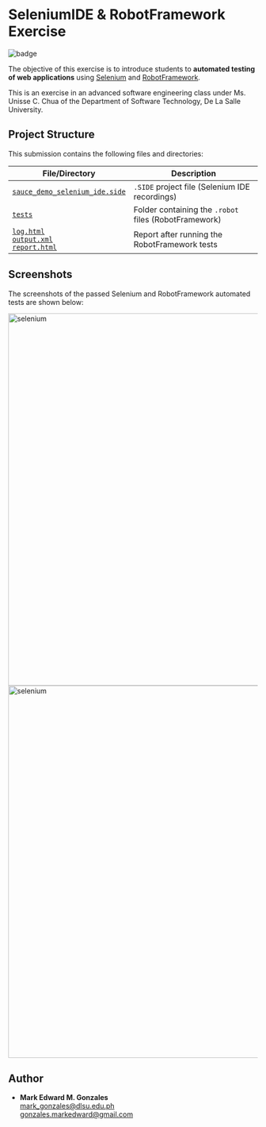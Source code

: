 # SeleniumIDE & RobotFramework Exercise
![badge][badge-selenium]

The objective of this exercise is to introduce students to **automated testing of web applications** using [Selenium](https://www.selenium.dev/) and [RobotFramework](https://robotframework.org/).

This is an exercise in an advanced software engineering class under Ms. Unisse C. Chua of the Department of Software Technology, De La Salle University.

## Project Structure
This submission contains the following files and directories:

File/Directory | Description
-- | --
<a href = "https://github.com/memgonzales/stsweng-selenium-robot-exercise/blob/master/sauce_demo_selenium_ide.side">`sauce_demo_selenium_ide.side`</a> | `.SIDE` project file (Selenium IDE recordings)
<a href = "https://github.com/memgonzales/stsweng-selenium-robot-exercise/tree/master/tests">`tests`</a> | Folder containing the `.robot` files (RobotFramework)
<a href = "https://github.com/memgonzales/stsweng-selenium-robot-exercise/blob/master/log.html">`log.html`</a><br/><a href = "https://github.com/memgonzales/stsweng-selenium-robot-exercise/blob/master/output.xml">`output.xml`</a><br/><a href = "https://github.com/memgonzales/stsweng-selenium-robot-exercise/blob/master/report.html">`report.html`</a> | Report after running the RobotFramework tests

## Screenshots
The screenshots of the passed Selenium and RobotFramework automated tests are shown below:

<img src="https://github.com/memgonzales/stsweng-selenium-robot-exercise/blob/master/Selenium%20IDE_All%20Cases%20Passed.PNG?raw=True" alt="selenium" width = 750> 

<img src="https://github.com/memgonzales/stsweng-selenium-robot-exercise/blob/master/Robot_All%20Cases%20Passed.PNG?raw=True" alt="selenium" width = 750> 

## Author
- <b>Mark Edward M. Gonzales</b> <br/>
  mark_gonzales@dlsu.edu.ph <br/>
  gonzales.markedward@gmail.com <br/>

[badge-selenium]: https://img.shields.io/badge/Selenium-43B02A?style=flat&logo=Selenium&logoColor=white
